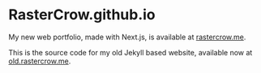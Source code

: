 # RasterCrow.github.io

My new web portfolio, made with Next.js, is available at [rastercrow.me](https://rastercrow.me).

This is the source code for my old Jekyll based website, available now at [old.rastercrow.me](https://old.rastercrow.me).

